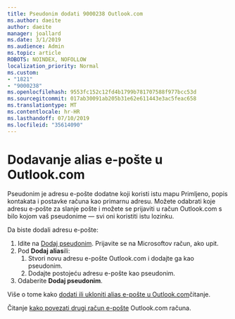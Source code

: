 ```yaml
---
title: Pseudonim dodati 9000238 Outlook.com
ms.author: daeite
author: daeite
manager: joallard
ms.date: 3/1/2019
ms.audience: Admin
ms.topic: article
ROBOTS: NOINDEX, NOFOLLOW
localization_priority: Normal
ms.custom:
- "1821"
- "9000238"
ms.openlocfilehash: 9553fc152c12fd4b1799b781707588f977bcc53d
ms.sourcegitcommit: 017ab30091ab205b31e62e611443e3ac5feac658
ms.translationtype: MT
ms.contentlocale: hr-HR
ms.lasthandoff: 07/10/2019
ms.locfileid: "35614090"
---
```

# <a name="add-an-email-alias-in-outlookcom"></a>Dodavanje alias e-pošte u Outlook.com

Pseudonim je adresu e-pošte dodatne koji koristi istu mapu Primljeno, popis kontakata i postavke računa kao primarnu adresu. Možete odabrati koje adresu e-pošte za slanje pošte i možete se prijaviti u račun Outlook.com s bilo kojom vaš pseudonime — svi oni koristiti istu lozinku.

Da biste dodali adresu e-pošte:

1. Idite na [Dodaj pseudonim](https://go.microsoft.com/fwlink/p/?linkid=864833). Prijavite se na Microsoftov račun, ako upit.
2. Pod **Dodaj alias**ili:
    1. Stvori novu adresu e-pošte Outlook.com i dodajte ga kao pseudonim.
    2. Dodajte postojeću adresu e-pošte kao pseudonim.
3. Odaberite **Dodaj pseudonim**.

Više o tome kako [dodati ili ukloniti alias e-pošte u Outlook.com](https://support.office.com/article/459b1989-356d-40fa-a689-8f285b13f1f2?wt.mc_id=Office_Outlook_com_Alchemy)čitanje.  

Čitanje [kako povezati drugi račun e-pošte](https://support.office.com/article/c5224df4-5885-4e79-91ba-523aa743f0ba?wt.mc_id=Office_Outlook_com_Alchemy) Outlook.com računa.